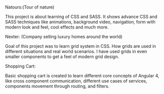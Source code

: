 Natours:(Tour of nature)

This project is about learning of CSS and SASS. It shows advance CSS and SASS techniques like animations, background video, navigation, form with modern look and feel, cool effects and much more.


Nexter: (Company selling luxury homes around the world)

Goal of this project was to learn grid system in CSS. How grids are used in different situations and real world scenarios. I have used grids in even smaller components to get a feel of modern grid design.


Shopping Cart:

Basic shopping cart is created to learn different core concepts of Angular 4, like cross component communication, different use cases of services, components movement through routing, and filters.